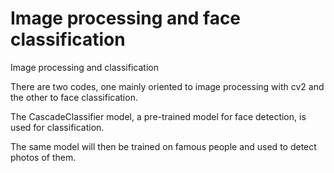 # Image processing and face classification
Image processing and classification

There are two codes, one mainly oriented to image processing with cv2 and the other to face classification.

The CascadeClassifier model, a pre-trained model for face detection, is used for classification.

The same model will then be trained on famous people and used to detect photos of them.
